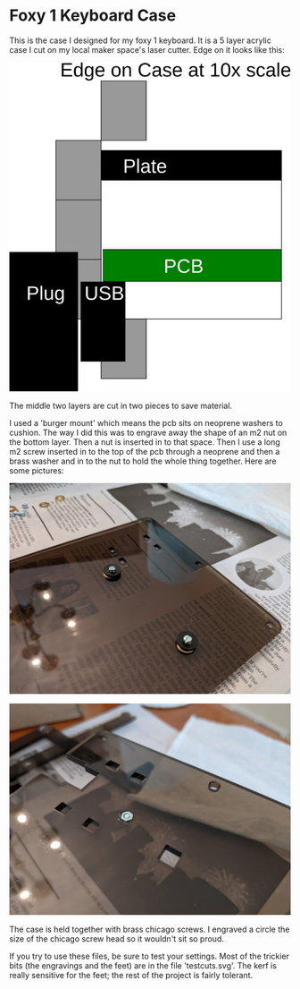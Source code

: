 # Foxy 1 Keyboard Case
This is the case I designed for my foxy 1 keyboard. It is a 5 layer acrylic case I cut on my local maker space's laser cutter. Edge on it looks like this:

![Side on view of 5 layer case](EdgeOn.svg)

The middle two layers are cut in two pieces to save material.

I used a 'burger mount' which means the pcb sits on neoprene washers to cushion. The way I did this was to engrave away the shape of an m2 nut on the bottom layer. Then a nut is inserted in to that space. Then I use a long m2 screw inserted in to the top of the pcb through a neoprene and then a brass washer and in to the nut to hold the whole thing together. Here are some pictures:

![The burger mount assembly from the top](Burger%20Mount%20Top.jpg) 

![The burger mount assembly from the bottom](Burger%20Mount%20Bottom.jpg)

The case is held together with brass chicago screws. I engraved a circle the size of the chicago screw head so it wouldn't sit so proud.

If you try to use these files, be sure to test your settings. Most of the trickier bits (the engravings and the feet) are in the file 'testcuts.svg'. The kerf is really sensitive for the feet; the rest of the project is fairly tolerant.

